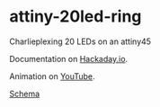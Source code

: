 # attiny-20led-ring
Charlieplexing 20 LEDs on an attiny45


Documentation on [Hackaday.io](https://hackaday.io/project/28827-led-ring).

Animation on [YouTube](https://www.youtube.com/embed/Tuk5kyZv42A).

[Schema](./schema.png)

